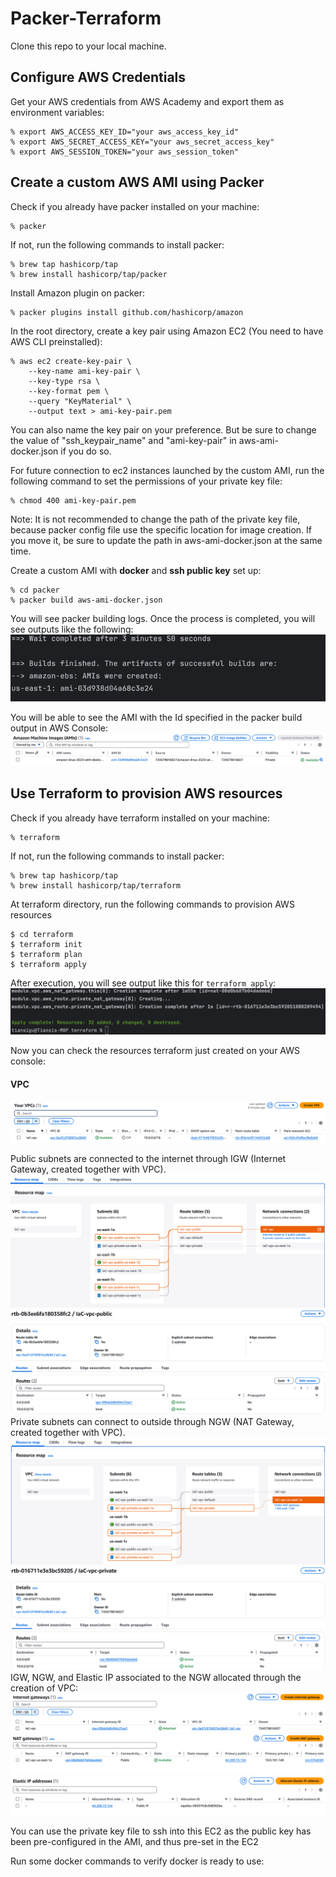 # Packer-Terraform
Clone this repo to your local machine.

## Configure AWS Credentials
Get your AWS credentials from AWS Academy and export them as environment variables:
```
% export AWS_ACCESS_KEY_ID="your aws_access_key_id"
% export AWS_SECRET_ACCESS_KEY="your aws_secret_access_key"
% export AWS_SESSION_TOKEN="your aws_session_token"
```

## Create a custom AWS AMI using Packer 
Check if you already have packer installed on your machine:
```
% packer
```
If not, run the following commands to install packer:
```
% brew tap hashicorp/tap
% brew install hashicorp/tap/packer
``` 
Install Amazon plugin on packer: 
```
% packer plugins install github.com/hashicorp/amazon
```
In the root directory, create a key pair using Amazon EC2 (You need to have AWS CLI preinstalled):
```
% aws ec2 create-key-pair \
    --key-name ami-key-pair \
    --key-type rsa \
    --key-format pem \
    --query "KeyMaterial" \
    --output text > ami-key-pair.pem
```
You can also name the key pair on your preference. But be sure to change the value of "ssh_keypair_name" and "ami-key-pair" in aws-ami-docker.json if you do so.

For future connection to ec2 instances launched by the custom AMI, run the following command to set the permissions of your private key file:
```
% chmod 400 ami-key-pair.pem
```
Note: It is not recommended to change the path of the private key file, because packer config file use the specific location for image creation.
If you move it, be sure to update the path in aws-ami-docker.json at the same time.

Create a custom AMI with **docker** and **ssh public key** set up:
```
% cd packer
% packer build aws-ami-docker.json  
```
You will see packer building logs. Once the process is completed, you will see outputs like the following:
![img.png](./screenshots/img.png)

You will be able to see the AMI with the Id specified in the packer build output in AWS Console:
![img_1.png](./screenshots/img_1.png)




## Use Terraform to provision AWS resources
Check if you already have terraform installed on your machine:
```
% terraform
```
If not, run the following commands to install packer:
```
% brew tap hashicorp/tap
% brew install hashicorp/tap/terraform
``` 
At terraform directory, run the following commands to provision AWS resources
```
$ cd terraform
$ terraform init
$ terraform plan
$ terraform apply
```
After execution, you will see output like this for `terraform apply`:
![img_2.png](./screenshots/img_2.png)

Now you can check the resources terraform just created on your AWS console:
#### VPC
![img_3.png](./screenshots/img_3.png)

Public subnets are connected to the internet through IGW (Internet Gateway, created together with VPC).
![img_4.png](./screenshots/img_4.png)
![img_5.png](./screenshots/img_5.png)
Private subnets can connect to outside through NGW (NAT Gateway, created together with VPC).
![img_6.png](./screenshots/img_6.png)
![img_7.png](./screenshots/img_7.png)
IGW, NGW, and Elastic IP associated to the NGW allocated through the creation of VPC:
![img_8.png](./screenshots/img_8.png)
![img_9.png](./screenshots/img_9.png)
![img_10.png](./screenshots/img_10.png)

You can use the private key file to ssh into this EC2 as the public key has been pre-configured in the AMI, and thus pre-set in the EC2


Run some docker commands to verify docker is ready to use:
